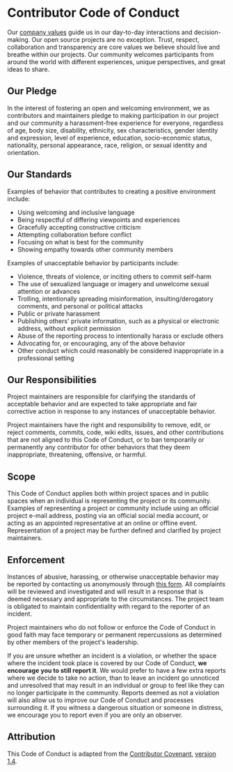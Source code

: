 # Contributor Code of Conduct

Our [company values](https://tatum.io/about-us) guide us in our day-to-day interactions and decision-making. 
Our open source projects are no exception. Trust, respect, collaboration and transparency are core values 
we believe should live and breathe within our projects. 
Our community welcomes participants from around the world with different experiences, unique perspectives, 
and great ideas to share.

## Our Pledge

In the interest of fostering an open and welcoming environment, we as contributors and maintainers pledge to 
making participation in our project and our community a harassment-free experience for everyone, regardless of 
age, body size, disability, ethnicity, sex characteristics, gender identity and expression, level of experience, 
education, socio-economic status, nationality, personal appearance, race, religion, or sexual identity and orientation.

## Our Standards

Examples of behavior that contributes to creating a positive environment include:

- Using welcoming and inclusive language
- Being respectful of differing viewpoints and experiences
- Gracefully accepting constructive criticism
- Attempting collaboration before conflict
- Focusing on what is best for the community
- Showing empathy towards other community members

Examples of unacceptable behavior by participants include:

- Violence, threats of violence, or inciting others to commit self-harm
- The use of sexualized language or imagery and unwelcome sexual attention or advances
- Trolling, intentionally spreading misinformation, insulting/derogatory comments, and personal or political attacks
- Public or private harassment
- Publishing others' private information, such as a physical or electronic address, without explicit permission
- Abuse of the reporting process to intentionally harass or exclude others
- Advocating for, or encouraging, any of the above behavior
- Other conduct which could reasonably be considered inappropriate in a professional setting

## Our Responsibilities

Project maintainers are responsible for clarifying the standards of acceptable behavior and are expected 
to take appropriate and fair corrective action in response to any instances of unacceptable behavior.

Project maintainers have the right and responsibility to remove, edit, or reject comments, commits, code, 
wiki edits, issues, and other contributions that are not aligned to this Code of Conduct, or to ban temporarily 
or permanently any contributor for other behaviors that they deem inappropriate, threatening, offensive, or harmful.

## Scope

This Code of Conduct applies both within project spaces and in public spaces when an individual is representing 
the project or its community. Examples of representing a project or community include using an official project 
e-mail address, posting via an official social media account, or acting as an appointed representative at an 
online or offline event. Representation of a project may be further defined and clarified by project maintainers.

## Enforcement

Instances of abusive, harassing, or otherwise unacceptable behavior may be reported by contacting us anonymously 
through [this form](https://support.tatum.io/support/tickets/new). All complaints will be reviewed and investigated 
and will result in a response that is deemed necessary and appropriate to the circumstances. The project team 
is obligated to maintain confidentiality with regard to the reporter of an incident.

Project maintainers who do not follow or enforce the Code of Conduct in good faith may face temporary or permanent 
repercussions as determined by other members of the project's leadership.

If you are unsure whether an incident is a violation, or whether the space where the incident took place is 
covered by our Code of Conduct, **we encourage you to still report it**. We would prefer to have a few extra 
reports where we decide to take no action, than to leave an incident go unnoticed and unresolved that may result 
in an individual or group to feel like they can no longer participate in the community. Reports deemed as not a 
violation will also allow us to improve our Code of Conduct and processes surrounding it. If you witness a 
dangerous situation or someone in distress, we encourage you to report even if you are only an observer.

## Attribution

This Code of Conduct is adapted from the [Contributor Covenant](https://www.contributor-covenant.org/), 
[version 1.4](https://www.contributor-covenant.org/version/1/4/code-of-conduct.html).
